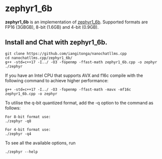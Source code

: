# zephyr1_6b

**zephyr1_6b** is an implementation of [zephyr1_6b](https://huggingface.co/stabilityai/stablelm-2-zephyr-1_6b).
Supported formats are FP16 (3GBGB), 8-bit (1.6GB) and 4-bit (0.9GB).

## Install and Chat with zephyr1_6b.
```
git clone https://github.com/iangitonga/nanochatllms.cpp
cd nanochatllms.cpp/zephyr1_6b/
g++ -std=c++17 -I../ -O3 -fopenmp -ffast-math zephyr1_6b.cpp -o zephyr
./zephyr
```

If you have an Intel CPU that supports AVX and f16c compile with the following
 command to achieve higher performance:

```
g++ -std=c++17 -I../ -O3 -fopenmp -ffast-math -mavx -mf16c zephyr1_6b.cpp -o zephyr
```

To utilise the q-bit quantized format, add the -q option to the command as follows:
```
For 8-bit format use:
./zephyr -q8

For 4-bit format use:
./zephyr -q4
```

To see all the available options, run
```
./zephyr --help
```